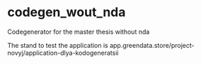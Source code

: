 # codegen_wout_nda
 Codegenerator for the master thesis without nda

The stand to test the application is app.greendata.store/project-novyj/application-dlya-kodogeneratsii
